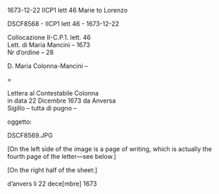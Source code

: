 1673-12-22 IICP1 lett 46 Marie to Lorenzo

DSCF8568 - IICP1 lett 46 - 1673-12-22

Collocazione II-C.P.1. lett. 46\
Lett. di Maria Mancini – 1673\
Nr d’ordine – 28

D. Maria Colonna-Mancini –

=

Lettera al Contestabile Colonna\
in data	22 Dicembre 1673 da Anversa\
Sigillo – tutta di pugno –

oggetto:

DSCF8569.JPG

[On the left side of the image is a page of writing, which is actually the fourth page of the letter—see below.]

[On the right half of the sheet:]

d’anvers li 22 dece[mbre] 1673
